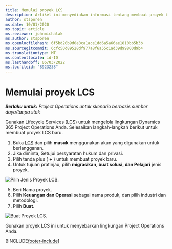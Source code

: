 ```yaml
---
title: Memulai proyek LCS
description: Artikel ini menyediakan informasi tentang membuat proyek baru di LCS untuk lingkungan Operasi Proyek Anda.
author: stsporen
ms.date: 10/01/2020
ms.topic: article
ms.reviewer: johnmichalak
ms.author: stsporen
ms.openlocfilehash: 6f5bd20b9d0e8ca1ace1dd6a5a66ae1810bb5b3b
ms.sourcegitcommit: 6cfc50d89528df977a8f6a55c1ad39d99800d9b4
ms.translationtype: MT
ms.contentlocale: id-ID
ms.lasthandoff: 06/03/2022
ms.locfileid: "8923238"
---
```

# <a name="start-a-new-lcs-project"></a>Memulai proyek LCS

_**Berlaku untuk:** Project Operations untuk skenario berbasis sumber daya/tanpa stok_

Gunakan Lifecycle Services (LCS) untuk mengelola lingkungan Dynamics 365 Project Operations Anda. Selesaikan langkah-langkah berikut untuk membuat proyek LCS baru.

1. Buka [LCS](https://lcs.dynamics.com/Logon/Index) dan pilih **masuk** menggunakan akun yang digunakan untuk berlangganan.
2. Jika diminta, Setujui persyaratan hukum dan privasi.
3. Pilih tanda plus ( **+** ) untuk membuat proyek baru.
4. Untuk tujuan pratinjau, pilih **migrasikan, buat solusi, dan Pelajari** jenis proyek.

  ![Pilih Jenis Proyek LCS.](./media/create-lcs-1.png)

5. Beri Nama proyek. 
6. Pilih **Keuangan dan Operasi** sebagai nama produk, dan pilih industri dan metodologi. 
7. Pilih **Buat**.

![Buat Proyek LCS.](./media/create-lcs-2.png)

Gunakan proyek LCS ini untuk menyebarkan lingkungan Project Operations Anda.



[!INCLUDE[footer-include](../includes/footer-banner.md)]
